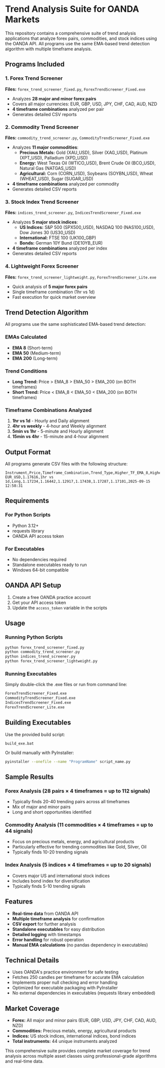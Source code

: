 # Trend Analysis Suite for OANDA Markets

This repository contains a comprehensive suite of trend analysis applications that analyze forex pairs, commodities, and stock indices using the OANDA API. All programs use the same EMA-based trend detection algorithm with multiple timeframe analysis.

## Programs Included

### 1. Forex Trend Screener
**Files:** `forex_trend_screener_fixed.py`, `ForexTrendScreener_Fixed.exe`

- Analyzes **28 major and minor forex pairs**
- Covers all major currencies: EUR, GBP, USD, JPY, CHF, CAD, AUD, NZD
- **4 timeframe combinations** analyzed per pair
- Generates detailed CSV reports

### 2. Commodity Trend Screener
**Files:** `commodity_trend_screener.py`, `CommodityTrendScreener_Fixed.exe`

- Analyzes **11 major commodities**:
  - **Precious Metals:** Gold (XAU_USD), Silver (XAG_USD), Platinum (XPT_USD), Palladium (XPD_USD)
  - **Energy:** West Texas Oil (WTICO_USD), Brent Crude Oil (BCO_USD), Natural Gas (NATGAS_USD)
  - **Agricultural:** Corn (CORN_USD), Soybeans (SOYBN_USD), Wheat (WHEAT_USD), Sugar (SUGAR_USD)
- **4 timeframe combinations** analyzed per commodity
- Generates detailed CSV reports

### 3. Stock Index Trend Screener
**Files:** `indices_trend_screener.py`, `IndicesTrendScreener_Fixed.exe`

- Analyzes **5 major stock indices**:
  - **US Indices:** S&P 500 (SPX500_USD), NASDAQ 100 (NAS100_USD), Dow Jones 30 (US30_USD)
  - **International:** FTSE 100 (UK100_GBP)
  - **Bonds:** German 10Y Bund (DE10YB_EUR)
- **4 timeframe combinations** analyzed per index
- Generates detailed CSV reports

### 4. Lightweight Forex Screener
**Files:** `forex_trend_screener_lightweight.py`, `ForexTrendScreener_Lite.exe`

- Quick analysis of **5 major forex pairs**
- Single timeframe combination (1hr vs 1d)
- Fast execution for quick market overview

## Trend Detection Algorithm

All programs use the same sophisticated EMA-based trend detection:

### EMAs Calculated
- **EMA 8** (Short-term)
- **EMA 50** (Medium-term) 
- **EMA 200** (Long-term)

### Trend Conditions
- **Long Trend:** Price > EMA_8 > EMA_50 > EMA_200 (on BOTH timeframes)
- **Short Trend:** Price < EMA_8 < EMA_50 < EMA_200 (on BOTH timeframes)

### Timeframe Combinations Analyzed
1. **1hr vs 1d** - Hourly and Daily alignment
2. **4hr vs weekly** - 4-hour and Weekly alignment
3. **5min vs 1hr** - 5-minute and Hourly alignment
4. **15min vs 4hr** - 15-minute and 4-hour alignment

## Output Format

All programs generate CSV files with the following structure:

```csv
Instrument,Price,Timeframe_Combination,Trend_Type,Higher_TF_EMA_8,Higher_TF_EMA_50,Higher_TF_EMA_200,Lower_TF_EMA_8,Lower_TF_EMA_50,Lower_TF_EMA_200,Date
EUR_USD,1.17616,1hr vs 1d,Long,1.17234,1.16442,1.12917,1.17438,1.17287,1.17101,2025-09-15 12:58:31
```

## Requirements

### For Python Scripts
- Python 3.12+
- requests library
- OANDA API access token

### For Executables
- No dependencies required
- Standalone executables ready to run
- Windows 64-bit compatible

## OANDA API Setup

1. Create a free OANDA practice account
2. Get your API access token
3. Update the `access_token` variable in the scripts

## Usage

### Running Python Scripts
```bash
python forex_trend_screener_fixed.py
python commodity_trend_screener.py
python indices_trend_screener.py
python forex_trend_screener_lightweight.py
```

### Running Executables
Simply double-click the .exe files or run from command line:
```cmd
ForexTrendScreener_Fixed.exe
CommodityTrendScreener_Fixed.exe
IndicesTrendScreener_Fixed.exe
ForexTrendScreener_Lite.exe
```

## Building Executables

Use the provided build script:
```batch
build_exe.bat
```

Or build manually with PyInstaller:
```bash
pyinstaller --onefile --name "ProgramName" script_name.py
```

## Sample Results

### Forex Analysis (28 pairs × 4 timeframes = up to 112 signals)
- Typically finds 20-40 trending pairs across all timeframes
- Mix of major and minor pairs
- Long and short opportunities identified

### Commodity Analysis (11 commodities × 4 timeframes = up to 44 signals)
- Focus on precious metals, energy, and agricultural products
- Particularly effective for trending commodities like Gold, Silver, Oil
- Typically finds 10-20 trending signals

### Index Analysis (5 indices × 4 timeframes = up to 20 signals)
- Covers major US and international stock indices
- Includes bond index for diversification
- Typically finds 5-10 trending signals

## Features

- **Real-time data** from OANDA API
- **Multiple timeframe analysis** for confirmation
- **CSV export** for further analysis
- **Standalone executables** for easy distribution
- **Detailed logging** with timestamps
- **Error handling** for robust operation
- **Manual EMA calculations** (no pandas dependency in executables)

## Technical Details

- Uses OANDA's practice environment for safe testing
- Fetches 250 candles per timeframe for accurate EMA calculation
- Implements proper null checking and error handling
- Optimized for executable packaging with PyInstaller
- No external dependencies in executables (requests library embedded)

## Market Coverage

- **Forex:** All major and minor pairs (EUR, GBP, USD, JPY, CHF, CAD, AUD, NZD)
- **Commodities:** Precious metals, energy, agricultural products
- **Indices:** US stock indices, international indices, bond indices
- **Total instruments:** 44 unique instruments analyzed

This comprehensive suite provides complete market coverage for trend analysis across multiple asset classes using professional-grade algorithms and real-time data.
